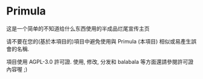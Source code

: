 # Primula

这是一个简单的不知道给什么东西使用的半成品烂尾宣传主页

请不要在您的(基於本項目的)項目中避免使用與 Primula (本項目) 相似或易產生誤會的名稱.

項目使用 AGPL-3.0 許可證. 使用, 修改, 分发和 balabala 等方面還請參閱許可證內容喔 ;)
